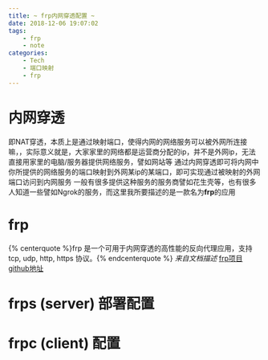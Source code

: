 ```yaml
---
title: ~ frp内网穿透配置 ~
date: 2018-12-06 19:07:02
tags:
    - frp
    - note
categories: 
    - Tech
    - 端口映射
    - frp
---
```


# 内网穿透
即NAT穿透，本质上是通过映射端口，使得内网的网络服务可以被外网所连接
嘛，，实际意义就是，大家家里的网络都是运营商分配的ip，并不是外网ip，无法直接用家里的电脑/服务器提供网络服务，譬如网站等
通过内网穿透即可将内网中你所提供的网络服务的端口映射到外网某ip的某端口，即可实现通过被映射的外网端口访问到内网服务
一般有很多提供这种服务的服务商譬如花生壳等，也有很多人知道一些譬如Ngrok的服务，而这里我所要描述的是一款名为**frp**的应用

# frp
{% centerquote %}frp 是一个可用于内网穿透的高性能的反向代理应用，支持 tcp, udp, http, https 协议。{% endcenterquote %}
*来自文档描述*
[frp项目github地址](https://github.com/fatedier/frp)

<!-- more -->

# frps (server) 部署配置

# frpc (client) 配置